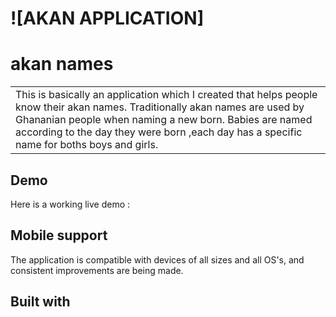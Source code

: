 # ![AKAN APPLICATION]
# akan names

<table>
<tr>
<td>
  This is basically an application which I created that helps people know their akan names. Traditionally akan names are used by  Ghananian people when naming a new born. Babies are named according to the day they were born ,each day has a specific name for boths  boys and girls.
</td>
</tr>
</table>

## Demo
Here is a working live demo : 
## Mobile support
The application is compatible with devices of all sizes and all OS's, and consistent improvements are being made.

## Built with